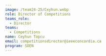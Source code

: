 ```yaml
---
image: /team24-25/Ceyhun.webp
role: Director of Competitions
teams_role:
  - Director
teams:
  - Competitions
name: Ceyhun Topcu
email: competitionsdirector@ieeeconcordia.ca
program: SOEN
---
```


